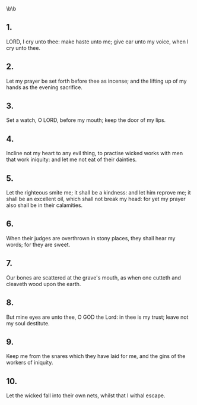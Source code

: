 \b\b
## 1.
LORD, I cry unto thee: make haste unto me; give ear unto my voice, when I cry unto thee.
## 2.
Let my prayer be set forth before thee as incense; and the lifting up of my hands as the evening sacrifice.
## 3.
Set a watch, O LORD, before my mouth; keep the door of my lips.
## 4.
Incline not my heart to any evil thing, to practise wicked works with men that work iniquity: and let me not eat of their dainties.
## 5.
Let the righteous smite me; it shall be a kindness: and let him reprove me; it shall be an excellent oil, which shall not break my head: for yet my prayer also shall be in their calamities.
## 6.
When their judges are overthrown in stony places, they shall hear my words; for they are sweet.
## 7.
Our bones are scattered at the grave's mouth, as when one cutteth and cleaveth wood upon the earth.
## 8.
But mine eyes are unto thee, O GOD the Lord: in thee is my trust; leave not my soul destitute.
## 9.
Keep me from the snares which they have laid for me, and the gins of the workers of iniquity.
## 10.
Let the wicked fall into their own nets, whilst that I withal escape.
